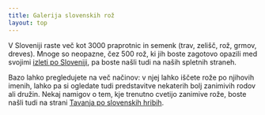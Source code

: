 ```yaml
---
title: Galerija slovenskih rož
layout: top
---
```

V Sloveniji raste več kot 3000 praprotnic in semenk (trav, zelišč, rož, grmov, dreves). Mnoge so neopazne, čez 500 rož, ki jih boste zagotovo opazili med svojimi [izleti po Sloveniji](/izleti), pa boste našli tudi na naših spletnih straneh.

Bazo lahko pregledujete na več načinov: v njej lahko iščete rože po njihovih imenih, lahko pa si ogledate tudi predstavitve nekaterih bolj zanimivih rodov ali družin. Nekaj namigov o tem, kje trenutno cvetijo zanimive rože, boste našli tudi na strani [Tavanja po slovenskih hribih](http://pohribih.blogspot.com/).
